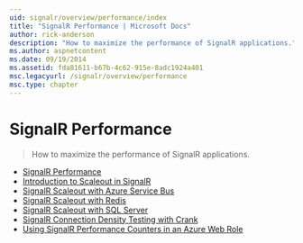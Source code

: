 ```yaml
---
uid: signalr/overview/performance/index
title: "SignalR Performance | Microsoft Docs"
author: rick-anderson
description: "How to maximize the performance of SignalR applications."
ms.author: aspnetcontent
ms.date: 09/19/2014
ms.assetid: fda81611-b67b-4c62-915e-8adc1924a401
msc.legacyurl: /signalr/overview/performance
msc.type: chapter
---
```

SignalR Performance
====================
> How to maximize the performance of SignalR applications.


- [SignalR Performance](signalr-performance.md)
- [Introduction to Scaleout in SignalR](scaleout-in-signalr.md)
- [SignalR Scaleout with Azure Service Bus](scaleout-with-windows-azure-service-bus.md)
- [SignalR Scaleout with Redis](scaleout-with-redis.md)
- [SignalR Scaleout with SQL Server](scaleout-with-sql-server.md)
- [SignalR Connection Density Testing with Crank](signalr-connection-density-testing-with-crank.md)
- [Using SignalR Performance Counters in an Azure Web Role](using-signalr-performance-counters-in-an-azure-web-role.md)
